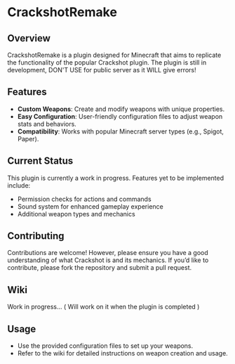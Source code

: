 # CrackshotRemake

## Overview

CrackshotRemake is a plugin designed for Minecraft that aims to replicate the functionality of the popular Crackshot plugin.
The plugin is still in development, DON'T USE for public server as it WILL give errors!

## Features

- **Custom Weapons**: Create and modify weapons with unique properties.
- **Easy Configuration**: User-friendly configuration files to adjust weapon stats and behaviors.
- **Compatibility**: Works with popular Minecraft server types (e.g., Spigot, Paper).

## Current Status

This plugin is currently a work in progress. Features yet to be implemented include:

- Permission checks for actions and commands
- Sound system for enhanced gameplay experience
- Additional weapon types and mechanics

## Contributing

Contributions are welcome! However, please ensure you have a good understanding of what Crackshot is and its mechanics. If you’d like to contribute, please fork the repository and submit a pull request.

## Wiki

Work in progress... ( Will work on it when the plugin is completed )

## Usage

- Use the provided configuration files to set up your weapons.
- Refer to the wiki for detailed instructions on weapon creation and usage.
